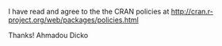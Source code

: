 I have read and agree to the the CRAN policies at
http://cran.r-project.org/web/packages/policies.html


Thanks!
Ahmadou Dicko
